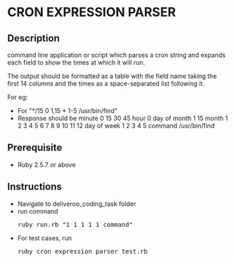 # CRON EXPRESSION PARSER

## Description

command line application or script which parses a cron string and expands each field
to show the times at which it will run. 

The output should be formatted as a table with the field name taking the first 14 columns and
the times as a space-separated list following it.

For eg:
* For "*/15 0 1,15 * 1-5 /usr/bin/find"
* Response should be 
    minute 0 15 30 45
    hour 0
    day of month 1 15
    month 1 2 3 4 5 6 7 8 9 10 11 12
    day of week 1 2 3 4 5
    command /usr/bin/find

## Prerequisite

* Ruby 2.5.7 or above

## Instructions

* Navigate to deliveroo_coding_task folder
* run command 
  <pre>ruby run.rb "1 1 1 1 1 command"</pre>
* For test cases, run
  <pre>ruby cron_expression_parser_test.rb</pre>
